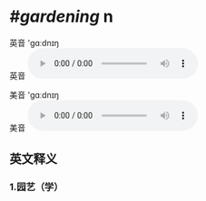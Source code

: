 # ***\#gardening*** n
英音 'ɡɑːdnɪŋ  
英音
<audio src="./media/gardening1_AAC.aac" controls="controls"></audio>

美音 'ɡɑːdnɪŋ  
美音
<audio src="./media/gardening2_AAC.aac" controls="controls"></audio>



  

英文释义
---
### 1.**园艺（学）**  


